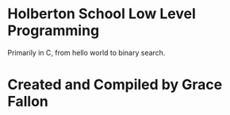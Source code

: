 # Holberton School Low Level Programming

Primarily in C, from hello world to binary search.

# Created and Compiled by Grace Fallon